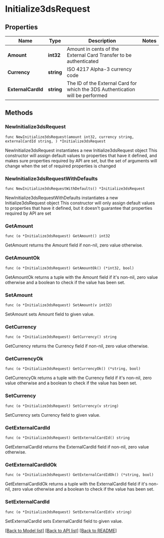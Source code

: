 # Initialize3dsRequest

## Properties

Name | Type | Description | Notes
------------ | ------------- | ------------- | -------------
**Amount** | **int32** | Amount in cents of the External Card Transfer to be authenticated | 
**Currency** | **string** | ISO 4217  Alpha-3 currency code | 
**ExternalCardId** | **string** | The ID of the External Card for which the 3DS Authentication will be performed | 

## Methods

### NewInitialize3dsRequest

`func NewInitialize3dsRequest(amount int32, currency string, externalCardId string, ) *Initialize3dsRequest`

NewInitialize3dsRequest instantiates a new Initialize3dsRequest object
This constructor will assign default values to properties that have it defined,
and makes sure properties required by API are set, but the set of arguments
will change when the set of required properties is changed

### NewInitialize3dsRequestWithDefaults

`func NewInitialize3dsRequestWithDefaults() *Initialize3dsRequest`

NewInitialize3dsRequestWithDefaults instantiates a new Initialize3dsRequest object
This constructor will only assign default values to properties that have it defined,
but it doesn't guarantee that properties required by API are set

### GetAmount

`func (o *Initialize3dsRequest) GetAmount() int32`

GetAmount returns the Amount field if non-nil, zero value otherwise.

### GetAmountOk

`func (o *Initialize3dsRequest) GetAmountOk() (*int32, bool)`

GetAmountOk returns a tuple with the Amount field if it's non-nil, zero value otherwise
and a boolean to check if the value has been set.

### SetAmount

`func (o *Initialize3dsRequest) SetAmount(v int32)`

SetAmount sets Amount field to given value.


### GetCurrency

`func (o *Initialize3dsRequest) GetCurrency() string`

GetCurrency returns the Currency field if non-nil, zero value otherwise.

### GetCurrencyOk

`func (o *Initialize3dsRequest) GetCurrencyOk() (*string, bool)`

GetCurrencyOk returns a tuple with the Currency field if it's non-nil, zero value otherwise
and a boolean to check if the value has been set.

### SetCurrency

`func (o *Initialize3dsRequest) SetCurrency(v string)`

SetCurrency sets Currency field to given value.


### GetExternalCardId

`func (o *Initialize3dsRequest) GetExternalCardId() string`

GetExternalCardId returns the ExternalCardId field if non-nil, zero value otherwise.

### GetExternalCardIdOk

`func (o *Initialize3dsRequest) GetExternalCardIdOk() (*string, bool)`

GetExternalCardIdOk returns a tuple with the ExternalCardId field if it's non-nil, zero value otherwise
and a boolean to check if the value has been set.

### SetExternalCardId

`func (o *Initialize3dsRequest) SetExternalCardId(v string)`

SetExternalCardId sets ExternalCardId field to given value.



[[Back to Model list]](../README.md#documentation-for-models) [[Back to API list]](../README.md#documentation-for-api-endpoints) [[Back to README]](../README.md)


